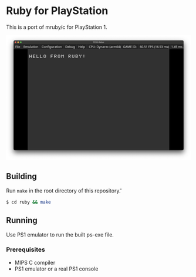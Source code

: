 # Ruby for PlayStation

This is a port of mruby/c for PlayStation 1.

![screenshot](pcsx-redux-ruby.png)

## Building

Run `make` in the root directory of this repository.'

```sh
$ cd ruby && make
```

## Running

Use PS1 emulator to run the built ps-exe file.

### Prerequisites

- MIPS C compiler
- PS1 emulator or a real PS1 console